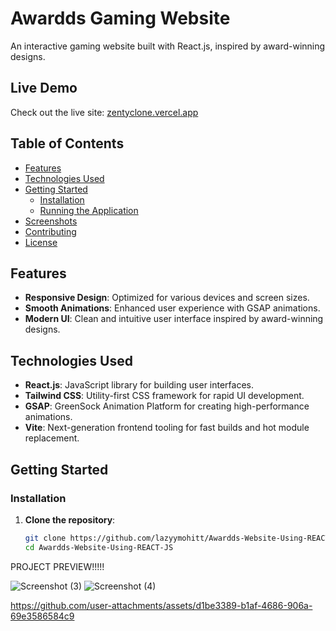 # Awardds Gaming Website

An interactive gaming website built with React.js, inspired by award-winning designs.

## Live Demo

Check out the live site: [zentyclone.vercel.app](https://zentyclone.vercel.app)

## Table of Contents

- [Features](#features)
- [Technologies Used](#technologies-used)
- [Getting Started](#getting-started)
  - [Installation](#installation)
  - [Running the Application](#running-the-application)
- [Screenshots](#screenshots)
- [Contributing](#contributing)
- [License](#license)

## Features

- **Responsive Design**: Optimized for various devices and screen sizes.
- **Smooth Animations**: Enhanced user experience with GSAP animations.
- **Modern UI**: Clean and intuitive user interface inspired by award-winning designs.

## Technologies Used

- **React.js**: JavaScript library for building user interfaces.
- **Tailwind CSS**: Utility-first CSS framework for rapid UI development.
- **GSAP**: GreenSock Animation Platform for creating high-performance animations.
- **Vite**: Next-generation frontend tooling for fast builds and hot module replacement.

## Getting Started

### Installation

1. **Clone the repository**:

   ```bash
   git clone https://github.com/lazyymohitt/Awardds-Website-Using-REACT-JS.git
   cd Awardds-Website-Using-REACT-JS


PROJECT PREVIEW!!!!!
  
![Screenshot (3)](https://github.com/user-attachments/assets/480ba7b2-6eef-4a03-9bb9-7b5cf5166e2f)
![Screenshot (4)](https://github.com/user-attachments/assets/60f52afd-4851-4e51-b35d-48b437040df6)


https://github.com/user-attachments/assets/d1be3389-b1af-4686-906a-69e3586584c9

